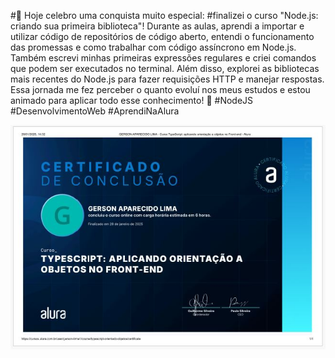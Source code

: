#🎉 Hoje celebro uma conquista muito especial: 
#finalizei o curso "Node.js: 
criando sua primeira biblioteca"! Durante as aulas, aprendi a importar e utilizar código de repositórios de código aberto, entendi o funcionamento das promessas e como trabalhar com código assíncrono em Node.js. Também escrevi minhas primeiras expressões regulares e criei comandos que podem ser executados no terminal. Além disso, explorei as bibliotecas mais recentes do Node.js para fazer requisições HTTP e manejar respostas. Essa jornada me fez perceber o quanto evoluí nos meus estudos e estou animado para aplicar todo esse conhecimento! 🚀 #NodeJS #DesenvolvimentoWeb #AprendiNaAlura


![Certificado](https://github.com/GersonAparecidoLima/TypescriptOrienta-oObjetos/raw/master/certificado/Capturar.JPG)
